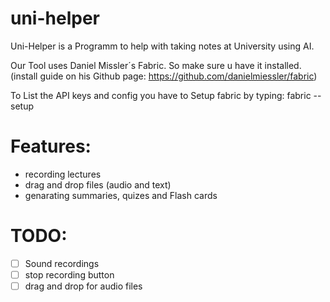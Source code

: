 # uni-helper
Uni-Helper is a Programm to help with taking notes at University using AI.


Our Tool uses Daniel Missler´s Fabric. So make sure u have it installed.(install guide on his Github page: https://github.com/danielmiessler/fabric)

To List the API keys and config you have to Setup fabric by typing: fabric --setup

# Features:
- recording lectures 
- drag and drop files (audio and text)
- genarating summaries, quizes and Flash cards

# TODO: 
- [ ] Sound recordings
- [ ] stop recording button 
- [ ] drag and drop for audio files 